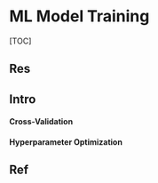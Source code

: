 # ML Model Training

[TOC]



## Res



## Intro
#### Cross-Validation


#### Hyperparameter Optimization




## Ref